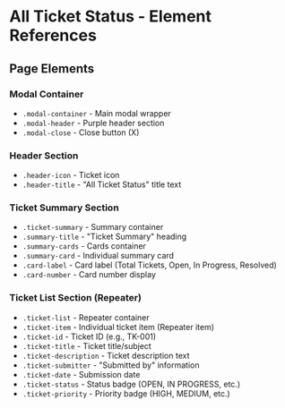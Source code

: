 # All Ticket Status - Element References

## Page Elements

### Modal Container
- `.modal-container` - Main modal wrapper
- `.modal-header` - Purple header section
- `.modal-close` - Close button (X)

### Header Section
- `.header-icon` - Ticket icon
- `.header-title` - "All Ticket Status" title text

### Ticket Summary Section
- `.ticket-summary` - Summary container
- `.summary-title` - "Ticket Summary" heading
- `.summary-cards` - Cards container
- `.summary-card` - Individual summary card
- `.card-label` - Card label (Total Tickets, Open, In Progress, Resolved)
- `.card-number` - Card number display

### Ticket List Section (Repeater)
- `.ticket-list` - Repeater container
- `.ticket-item` - Individual ticket item (Repeater item)
- `.ticket-id` - Ticket ID (e.g., TK-001)
- `.ticket-title` - Ticket title/subject
- `.ticket-description` - Ticket description text
- `.ticket-submitter` - "Submitted by" information
- `.ticket-date` - Submission date
- `.ticket-status` - Status badge (OPEN, IN PROGRESS, etc.)
- `.ticket-priority` - Priority badge (HIGH, MEDIUM, etc.)
